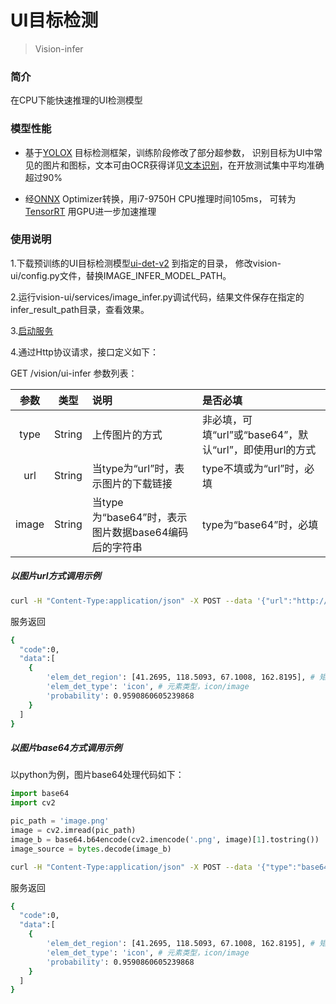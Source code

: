 # UI目标检测

> Vision-infer

### 简介
在CPU下能快速推理的UI检测模型


### 模型性能

* 基于[YOLOX](https://github.com/Megvii-BaseDetection/YOLOX) 目标检测框架，训练阶段修改了部分超参数，
识别目标为UI中常见的图片和图标，文本可由OCR获得详见[文本识别](vision_text.md)，在开放测试集中平均准确超过90%


* 经[ONNX](https://onnx.ai) Optimizer转换，用i7-9750H CPU推理时间105ms，
可转为[TensorRT](https://github.com/onnx/onnx-tensorrt) 用GPU进一步加速推理

### 使用说明

1.下载预训练的UI目标检测模型[ui-det-v2](https://github.com/Meituan-Dianping/vision-ui/releases/download/v0.2/ui_det_v2.onnx) 到指定的目录，
修改vision-ui/config.py文件，替换IMAGE_INFER_MODEL_PATH。

2.运行vision-ui/services/image_infer.py调试代码，结果文件保存在指定的infer_result_path目录，查看效果。

3.[启动服务](launch_service.md)

4.通过Http协议请求，接口定义如下：

  GET  /vision/ui-infer
  参数列表：

  | 参数   | 类型     |   说明   | 是否必填  |
  | :---: | :-----: | :------ | :--------- |
  |type | String | 上传图片的方式 | 非必填，可填“url”或“base64”，默认“url”，即使用url的方式 |
  |url  | String | 当type为“url”时，表示图片的下载链接| type不填或为“url”时，必填|
  |image| String | 当type为“base64”时，表示图片数据base64编码后的字符串 | type为“base64”时，必填 |

  ##### 以图片url方式调用示例
  ```bash
  curl -H "Content-Type:application/json" -X POST --data '{"url":"http://XXX/imagename.png"}' http://localhost:9092/vision/ui-infer
  ```
  服务返回
  ```bash
  {
    "code":0, 
    "data":[
      {
          'elem_det_region': [41.2695, 118.5093, 67.1008, 162.8195], # 矩形方框表示 [x1, y1, x2, y2]
          'elem_det_type': 'icon', # 元素类型，icon/image
          'probability': 0.9590860605239868
      }
    ]
  }
  ```

  ##### 以图片base64方式调用示例

  以python为例，图片base64处理代码如下：
  ```python
  import base64
  import cv2

  pic_path = 'image.png'
  image = cv2.imread(pic_path)
  image_b = base64.b64encode(cv2.imencode('.png', image)[1].tostring())
  image_source = bytes.decode(image_b)
  ```

  ```bash
  curl -H "Content-Type:application/json" -X POST --data '{"type":"base64", "image":"image_source"}' http://localhost:9092/vision/ui-infer
  ```
  服务返回
  ```bash
  {
    "code":0, 
    "data":[
      {
          'elem_det_region': [41.2695, 118.5093, 67.1008, 162.8195], # 矩形方框表示 [x1, y1, x2, y2]
          'elem_det_type': 'icon', # 元素类型，icon/image
          'probability': 0.9590860605239868
      }
    ]
  }
  ```